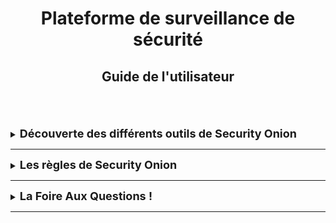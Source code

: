 <div align="center"><h1>Plateforme de surveillance de sécurité</h1></div>
<div align="center"><h2>Guide de l'utilisateur</h2></div>
<br>
<br>
<br>

<details>
<summary><strong><font size="+1">Découverte des différents outils de Security Onion</font></strong></summary>
<br>
Danse ce chapitre, nous vous parlerons de différents outils vous permettant une meilleure utilisation de SecurityOnion.
<br>
   
Pour rappel, Security Onion est un ensemble d'outils de surveillance et de détection avec une suite d'actions qui s'enchaîne et se complète.<br>
1. La surveillance du réseau avec l'outil **[Kibana](https://docs.securityonion.net/en/2.4/kibana.html)** et qui, en complément de Security Onion, permet de surveiller le réseau.
   > Connectez-vous à **Kibana** en utilisant le même nom d'utilisateur et le même mot de passe que ceux que vous utilisez pour Security Onion.  
<div align="center"><img src="https://raw.githubusercontent.com/WildCodeSchool/TSSR-BDX-0924-P1-G3/refs/heads/main/Images/config-item-kibana.webp" width="75%"/></div>

2. La détection d'intrusion avec les outils **[Snort](https://www.snort.org/) / [Suricata](https://docs.securityonion.net/en/2.4/suricata.html) / [ElastAlert2](https://docs.securityonion.net/en/2.4/elastalert.html#elastalert) / [Strelka](https://docs.securityonion.net/en/2.4/strelka.html#strelka)** 
   > Ces outils sont des IDS, *Système de détection intrusion*, c'est un mécanisme destiné à repérer des activités anormales ou suspectes sur la cible analysée (un réseau ou un hôte).
   > Pour **Snort**, ci-joint une [documentation](https://snort-org-site.s3.amazonaws.com/production/document_files/files/000/003/977/original/Snort_3_GA_on_CentOS_8_Stream.pdf?X-Amz-Algorithm=AWS4-HMAC-SHA256&X-Amz-Credential=AKIAU7AK5ITMMOXGB2W5%2F20241017%2Fus-east-1%2Fs3%2Faws4_request&X-Amz-Date=20241017T083802Z&X-Amz-Expires=172800&X-Amz-SignedHeaders=host&X-Amz-Signature=3df2f6787807c8e1dfd9864c51bfaeaf771bddc5e5c2eb4f6c7f20564f2a76fb) concernant son installation.
<div align="center"><img src="https://raw.githubusercontent.com/WildCodeSchool/TSSR-BDX-0924-P1-G3/refs/heads/main/Images/config-item-suricata.webp" width="75%"/></div>

3. L'Analyse du réseau avec **[Zeek](https://docs.securityonion.net/en/2.4/zeek.html)** *(anciennement Bro)*
   > Il s'agit d'un dispositif d'analyse réseau qui collecte et sauvegarde des données détaillées concernant le trafic réseau, permettant ainsi une vue d'ensemble pour des analyses approfondies des activités. **Zeek** signale à la fois la perte de paquets et la perte de capture.
<div align="center"><img src="https://raw.githubusercontent.com/WildCodeSchool/TSSR-BDX-0924-P1-G3/refs/heads/main/Images/config-item-zeek.webp" width="75%"/></div>

4. La gestion de la réponse à l'incident à travers **[Cases](https://docs.securityonion.net/en/2.4/cases.html)**.
   > Cet outils permet de faire remonter les journaux des **Alerts**, **Dashboards**, **Hunt** de votre console, puis d'affecter des analystes, d'ajouter des commentaires et des pièces jointes, et de suivre les observables. Ci-joint une [vidéo](https://www.youtube.com/watch?v=y_kr_hrtqVc&feature=youtu.be&themeRefresh=1) sur la plateforme YouTube pour une introduction à **Cases**.
<div align="center"><img src="https://raw.githubusercontent.com/WildCodeSchool/TSSR-BDX-0924-P1-G3/refs/heads/main/Images/57_0_cases.webp" width="75%"/></div>

5. L'analyse post-incident avec **[NetworkMiner](https://docs.securityonion.net/en/2.4/networkminer.html)** et **[CyberChef](https://docs.securityonion.net/en/2.4/cyberchef.html)**.  
   > Ces deux outils permettent de renforcer les défenses et et prévenur de futures attaques.
<div align="center"><h3>CyberChef</h3></div>
<div align="center"><img src="https://raw.githubusercontent.com/WildCodeSchool/TSSR-BDX-0924-P1-G3/refs/heads/main/Images/68_cyberchef.webp" width="75%"/></div>

</details>

<HR>

<details>
<summary><strong><font size="+1">Les règles de Security Onion</font></strong></summary>
<br>

### Généralités
Security Onion prend en charge trois principaux types de règles :
1. [NIDS](https://docs.securityonion.net/en/2.4/nids.html#nids)
    > Les règles **NIDS** sont chargées dans **[Suricata](https://docs.securityonion.net/en/2.4/suricata.html)** pour surveiller le trafic réseau et détecter toute activité suspecte ou notable.
    > Les règles **NIDS** actives génèrent des alertes qui peuvent être trouvées dans la page *Alerts*.
2. [Sigma](https://docs.securityonion.net/en/2.4/sigma.html)
    > Les règles **Sigma** sont chargées dans **[ElastAlert2](https://docs.securityonion.net/en/2.4/elastalert.html#elastalert)** pour surveiller les journaux entrants afin de détecter toute activité suspecte ou digne d'intérêt.
    > Les règles **Sigma** actives génèrent des alertes qui peuvent être trouvées dans la page *Alerts*.
3. [YARA](https://docs.securityonion.net/en/2.4/yara.html)
    > Les règles **YARA** sont chargées dans **[Strelka](https://docs.securityonion.net/en/2.4/strelka.html#strelka)** pour surveiller les fichiers à la recherche de caractéristiques suspectes ou dignes d'intérêt.
    > Les règles **YARA** actives génèrent des alertes qui peuvent être trouvées dans la page *Alerts*.

<br>

### Le menu des règles de détections
Votre console Security Onion inclut une interface de détection pour gérer toutes vos [règles](https://docs.securityonion.net/en/2.4/detections.html#detections) (voir ci-dessus).  
Ci-joint une [vidéo](https://www.youtube.com/watch?v=DelAmqtU2hg&feature=youtu.be) YouTube qui vous permettra d'apprendre à modifier vos règles de détections.  
<br>
<div align="center"><h3>DETECTIONS</h3></div>
<div align="center"><img src="https://github.com/WildCodeSchool/TSSR-BDX-0924-P1-G3/blob/main/Images/57_detections.png" width="75%"/></div>
<br>

### Ajout de règles de détections
Pour ajouter une nouvelle règle (qu'elle soit NIDS, Sigma ou YARA), accédez à la page principale **DETECTIONS** et cliquez sur le bouton bleu + entre Options et la barre de requête.  
Un formulaire apparaîtra dans lequel vous pourrez : 
  * Cliquez sur le menu déroulant Langue et sélectionner **NIDS** / **Sigma** / **YARA** suivant le type de règle que vous avez besoin de rajouter.
  * Spécifier éventuellement une licence
  * Ajouter la signature
  * Cliquez sur le bouton **CREATE** et la détection devrait se déployer sur votre réseau au prochain cycle de 15 minutes.

### Gestion des règles existantes
Vous pouvez gérer les règles existantes toujour depuis la page **DETECTIONS**, il faut rechercher la règle souhaitée et cliquer sur l'icône des jumelles.  
Lorsque cela est fait, vous pouvez vérifier le champ *Statut* dans le coin supérieur droit et utiliser le curseur pour activer ou désactiver la détection.
Pour modifier la règle de détection, il faudra cliquer sur l'onglet *Tuning* et cliquez sur le bouton bleu + puis suivre les instructions. 

Il est nécessaire de bien gérer ses règles suivant votre secteur d'activité pour une meilleur surveillance des menaces spécifiques.  
Par exemple :  
  * Tentative de connexion SSH non autorisée
  * Scan de port
  * Etc ...  
  
Bien gérer ses règles, cela permet aussi de minimiser les fausses alertes et donc d'améliorer l'efficacité de la surveillance de votre structure.

</details> 

<HR>

<details>
<summary><strong><font size="+1">La Foire Aux Questions !</font></strong></summary>
<br>

***Questions : Quel est le [mot de passe](https://docs.securityonion.net/en/2.4/passwords.html#passwords) ?***<br>
*Réponse*<br>
Pour les comptes utilisateur du système d'exploitation, lorsque vous installez Security Onion pour la première fois, vous créez un compte utilisateur OS standard pour vous-même. Si vous devez modifier votre mot de passe utilisateur OS, vous pouvez utiliser la commande *passwd*.<br>
<br>

***Questions : Comment ajouter un nouveau [compte utilisateur](https://docs.securityonion.net/en/2.4/adding-accounts.html#adding-accounts) ?***<br>
*Réponse*<br>
Si vous devez ajouter un nouveau compte utilisateur du système d'exploitation, vous pouvez utiliser la commande *adduser*.<br>
Si vous devez ajouter un nouveau compte utilisateur Security Onion Console, accédez à l'interface d'administration, puis cliquez sur *Users*.<br>
<div align="center"><img src="https://raw.githubusercontent.com/WildCodeSchool/TSSR-BDX-0924-P1-G3/refs/heads/main/Images/81_users.webp" width="75%"/></div>

Cliquez sur le bouton **+**, remplissez les informations nécessaires, puis cliquez sur le bouton **ADD**<br>
<div align="center"><img src="https://raw.githubusercontent.com/WildCodeSchool/TSSR-BDX-0924-P1-G3/refs/heads/main/Images/83_users_add.webp" width="75%"/></div>
<br>

Pour plus de réponses à vos questions, voici le [FAQ](https://docs.securityonion.net/en/2.4/faq.html#) officiel de Security Onion.<br>
  
</details>
<HR>
